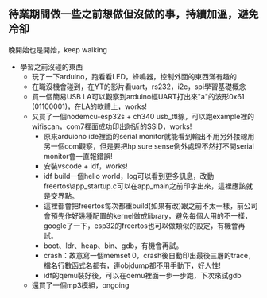 ## 待業期間做一些之前想做但沒做的事，持續加溫，避免冷卻
晚開始也是開始，keep walking
*   學習之前沒碰的東西
    *   玩了一下arduino，跑看看LED，蜂鳴器，控制外面的東西滿有趣的
    *   在職沒機會碰到，在YT的影片看uart，rs232，i2c，spi學習基礎概念
    *   買一個簡易USB LA可以觀察到arduino經UART打出來"a"的波形0x61 (01100001)，在LA的軟體上，works!
    *   又買了一個nodemcu-esp32s + ch340 usb_ttl線，可以跑example裡的wifiscan，com7裡面成功印出附近的SSID，works!
        *   原來arduiono ide裡面的serial monitor就能看到輸出不用另外接線用另一個com觀察，但是要把hp sure sense例外處理不然打不開serial monitor會一直報錯誤!
        *   安裝vscode + idf，works!
        *   idf build一個hello world，log可以看到更多訊息，改動freertos\app_startup.c可以在app_main之前印字出來，這裡應該就是交界點。
        *   這裡都會把freertos每次都重build(如果有改)跟之前不太一樣，前公司會預先作好幾種配置的kernel做成library，避免每個人用的不一樣， google了一下，esp32的freertos也可以做類似的設定，有機會再試。
        *   boot、ldr、heap、bin、gdb，有機會再試。
        *   crash：故意寫一個memset 0，crash後自動印出最後三層的trace，檔名行數函式名都有，連objdump都不用手動下，好人性!
        *   idf的qemu裝好後，可以在qemu裡面一步一步跑，下次來試gdb
    *   還買了一個mp3模組，ongoing
